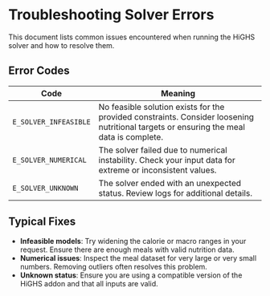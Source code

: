 # Troubleshooting Solver Errors

This document lists common issues encountered when running the HiGHS solver and how to resolve them.

## Error Codes

| Code | Meaning |
|------|---------|
| `E_SOLVER_INFEASIBLE` | No feasible solution exists for the provided constraints. Consider loosening nutritional targets or ensuring the meal data is complete. |
| `E_SOLVER_NUMERICAL` | The solver failed due to numerical instability. Check your input data for extreme or inconsistent values. |
| `E_SOLVER_UNKNOWN` | The solver ended with an unexpected status. Review logs for additional details. |

## Typical Fixes

- **Infeasible models**: Try widening the calorie or macro ranges in your request. Ensure there are enough meals with valid nutrition data.
- **Numerical issues**: Inspect the meal dataset for very large or very small numbers. Removing outliers often resolves this problem.
- **Unknown status**: Ensure you are using a compatible version of the HiGHS addon and that all inputs are valid.
